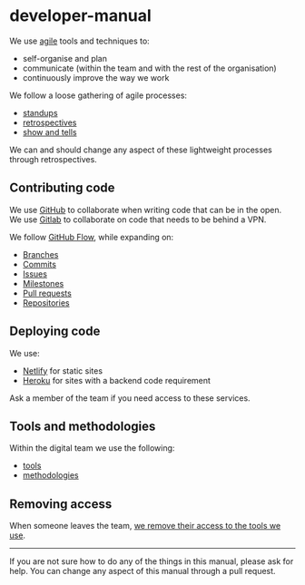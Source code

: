 # developer-manual

We use [agile](https://en.wikipedia.org/wiki/Agile_software_development) tools and techniques to:

- self-organise and plan
- communicate (within the team and with the rest of the organisation)
- continuously improve the way we work

We follow a loose gathering of agile processes:

- [standups](agile/standup.md)
- [retrospectives](agile/retrospective.md)
- [show and tells](agile/show_and_tell.md)

We can and should change any aspect of these lightweight processes through retrospectives.

## Contributing code

We use [GitHub](https://github.com/) to collaborate when writing code that can be in the open. We use [Gitlab](http://code.snook) to collaborate on code that needs to be behind a VPN.

We follow [GitHub Flow](https://guides.github.com/introduction/flow/), while expanding on:

- [Branches](workflow/branches.md)
- [Commits](workflow/commits.md)
- [Issues](workflow/issues.md)
- [Milestones](workflow/milestones.md)
- [Pull requests](workflow/pull-requests.md)
- [Repositories](workflow/repositories.md)

## Deploying code

We use:

- [Netlify](https://www.netlify.com/) for static sites
- [Heroku](deploying/heroku.md) for sites with a backend code requirement

Ask a member of the team if you need access to these services.

## Tools and methodologies

Within the digital team we use the following:

- [tools](tools.md)
- [methodologies](methodologies.md)

## Removing access

When someone leaves the team, [we remove their access to the tools we use](offboarding/removing_access.md).

---

If you are not sure how to do any of the things in this manual, please ask for help. You can change any aspect of this manual through a pull request.

